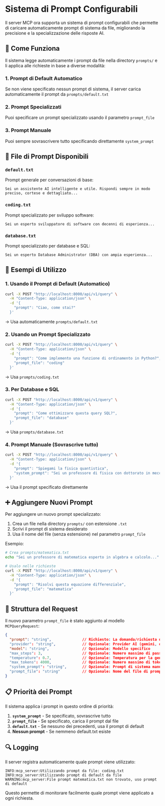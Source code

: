 # Sistema di Prompt Configurabili

Il server MCP ora supporta un sistema di prompt configurabili che permette di caricare automaticamente prompt di sistema da file, migliorando la precisione e la specializzazione delle risposte AI.

## 🎯 Come Funziona

Il sistema legge automaticamente i prompt da file nella directory `prompts/` e li applica alle richieste in base a diverse modalità:

### 1. Prompt di Default Automatico
Se non viene specificato nessun prompt di sistema, il server carica automaticamente il prompt da `prompts/default.txt`

### 2. Prompt Specializzati
Puoi specificare un prompt specializzato usando il parametro `prompt_file`

### 3. Prompt Manuale
Puoi sempre sovrascrivere tutto specificando direttamente `system_prompt`

## 📁 File di Prompt Disponibili

### `default.txt`
Prompt generale per conversazioni di base:
```
Sei un assistente AI intelligente e utile. Rispondi sempre in modo preciso, cortese e dettagliato...
```

### `coding.txt`
Prompt specializzato per sviluppo software:
```
Sei un esperto sviluppatore di software con decenni di esperienza...
```

### `database.txt`
Prompt specializzato per database e SQL:
```
Sei un esperto Database Administrator (DBA) con ampia esperienza...
```

## 🚀 Esempi di Utilizzo

### 1. Usando il Prompt di Default (Automatico)
```bash
curl -X POST "http://localhost:8000/api/v1/query" \
  -H "Content-Type: application/json" \
  -d '{
    "prompt": "Ciao, come stai?"
  }'
```
→ Usa automaticamente `prompts/default.txt`

### 2. Usando un Prompt Specializzato
```bash
curl -X POST "http://localhost:8000/api/v1/query" \
  -H "Content-Type: application/json" \
  -d '{
    "prompt": "Come implemento una funzione di ordinamento in Python?",
    "prompt_file": "coding"
  }'
```
→ Usa `prompts/coding.txt`

### 3. Per Database e SQL
```bash
curl -X POST "http://localhost:8000/api/v1/query" \
  -H "Content-Type: application/json" \
  -d '{
    "prompt": "Come ottimizzare questa query SQL?",
    "prompt_file": "database"
  }'
```
→ Usa `prompts/database.txt`

### 4. Prompt Manuale (Sovrascrive tutto)
```bash
curl -X POST "http://localhost:8000/api/v1/query" \
  -H "Content-Type: application/json" \
  -d '{
    "prompt": "Spiegami la fisica quantistica",
    "system_prompt": "Sei un professore di fisica con dottorato in meccanica quantistica"
  }'
```
→ Usa il prompt specificato direttamente

## ➕ Aggiungere Nuovi Prompt

Per aggiungere un nuovo prompt specializzato:

1. Crea un file nella directory `prompts/` con estensione `.txt`
2. Scrivi il prompt di sistema desiderato
3. Usa il nome del file (senza estensione) nel parametro `prompt_file`

Esempio:
```bash
# Crea prompts/matematica.txt
echo "Sei un professore di matematica esperto in algebra e calcolo..." > prompts/matematica.txt

# Usalo nelle richieste
curl -X POST "http://localhost:8000/api/v1/query" \
  -H "Content-Type: application/json" \
  -d '{
    "prompt": "Risolvi questa equazione differenziale",
    "prompt_file": "matematica"
  }'
```

## 🔧 Struttura del Request

Il nuovo parametro `prompt_file` è stato aggiunto al modello `MCPQueryRequest`:

```json
{
  "prompt": "string",              // Richiesto: La domanda/richiesta dell'utente
  "provider": "string",            // Opzionale: Provider AI (gemini, openrouter)
  "model": "string",               // Opzionale: Modello specifico
  "max_steps": 3,                  // Opzionale: Numero massimo di passi MCP
  "temperature": 0.7,              // Opzionale: Temperatura per la generazione
  "max_tokens": 4000,              // Opzionale: Numero massimo di token
  "system_prompt": "string",       // Opzionale: Prompt di sistema manuale
  "prompt_file": "string"          // Opzionale: Nome del file di prompt (senza .txt)
}
```

## 📋 Priorità dei Prompt

Il sistema applica i prompt in questo ordine di priorità:

1. **`system_prompt`** - Se specificato, sovrascrive tutto
2. **`prompt_file`** - Se specificato, carica il prompt dal file
3. **`default.txt`** - Se nessuno dei precedenti, usa il prompt di default
4. **Nessun prompt** - Se nemmeno default.txt esiste

## 🔍 Logging

Il server registra automaticamente quale prompt viene utilizzato:

```
INFO:mcp_server:Utilizzando prompt da file: coding.txt
INFO:mcp_server:Utilizzando prompt di default da file
WARNING:mcp_server:File prompt matematica.txt non trovato, uso prompt di default
```

Questo permette di monitorare facilmente quale prompt viene applicato a ogni richiesta.
